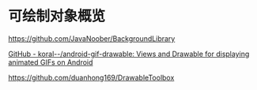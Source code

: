 # 可绘制对象概览

https://github.com/JavaNoober/BackgroundLibrary

[GitHub - koral--/android-gif-drawable: Views and Drawable for displaying animated GIFs on Android](https://github.com/koral--/android-gif-drawable)

https://github.com/duanhong169/DrawableToolbox
